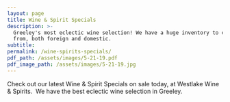 ```yaml
---
layout: page
title: Wine & Spirit Specials
description: >-
  Greeley's most eclectic wine selection! We have a huge inventory to choose
  from, both foreign and domestic.
subtitle:
permalink: /wine-spirits-specials/
pdf_path: /assets/images/5-21-19.pdf
pdf_image_path: /assets/images/5-21-19.jpg
---
```


Check out our latest Wine & Spirit Specials on sale today, at Westlake Wine & Spirits. &nbsp;We have the best eclectic wine selection in Greeley.